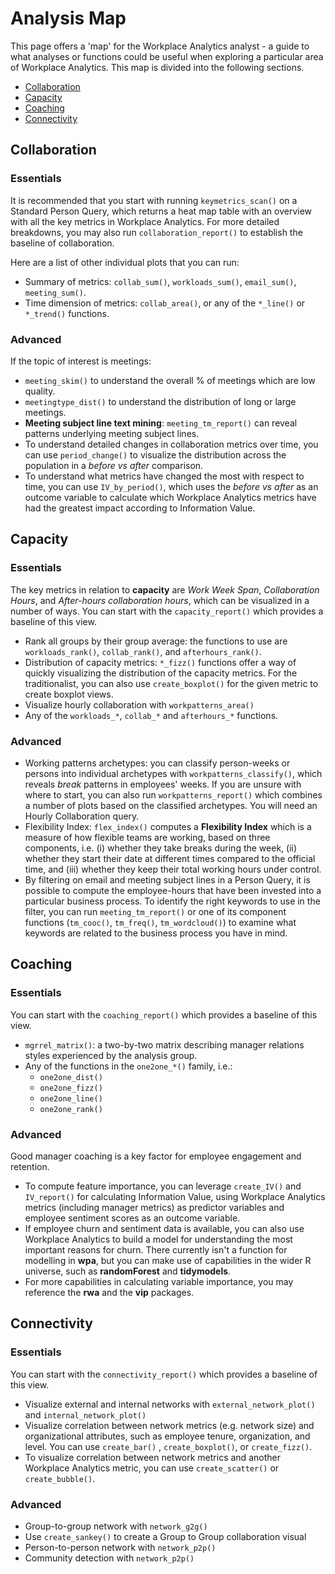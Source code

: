 # Analysis Map

This page offers a 'map' for the Workplace Analytics analyst - a guide to what analyses or functions could be useful when exploring a particular area of Workplace Analytics. This map is divided into the following sections.

- [Collaboration](#collaboration)
- [Capacity](#capacity)
- [Coaching](#coaching)
- [Connectivity](#connectivity)

## Collaboration

### Essentials

It is recommended that you start with running `keymetrics_scan()` on a Standard Person Query, which returns a heat map table with an overview with all the key metrics in Workplace Analytics. For more detailed breakdowns, you may also run 
`collaboration_report()` to establish the baseline of collaboration. 

Here are a list of other individual plots that you can run:
- Summary of metrics: `collab_sum()`, `workloads_sum()`, `email_sum()`, `meeting_sum()`.
- Time dimension of metrics: `collab_area()`, or any of the `*_line()` or `*_trend()` functions.

### Advanced

If the topic of interest is meetings:
- `meeting_skim()` to understand the overall % of meetings which are low quality.
- `meetingtype_dist()` to understand the distribution of long or large meetings.
- **Meeting subject line text mining**: `meeting_tm_report()` can reveal patterns underlying meeting subject lines. 
- To understand detailed changes in collaboration metrics over time, you can use `period_change()` to visualize the distribution across the population in a _before vs after_ comparison.
- To understand what metrics have changed the most with respect to time, you can use `IV_by_period()`, which uses the _before vs after_ as an outcome variable to calculate which Workplace Analytics metrics have had the greatest impact according to Information Value. 

## Capacity

### Essentials
The key metrics in relation to **capacity** are _Work Week Span_, _Collaboration Hours_, and _After-hours collaboration hours_, which can be visualized in a number of ways. You can start with the `capacity_report()` which provides a baseline of this view.

- Rank all groups by their group average: the functions to use are `workloads_rank()`, `collab_rank()`, and `afterhours_rank()`.
- Distribution of capacity metrics: `*_fizz()` functions offer a way of quickly visualizing the distribution of the capacity metrics. For the traditionalist, you can also use `create_boxplot()` for the given metric to create boxplot views.
- Visualize hourly collaboration with `workpatterns_area()`
- Any of the `workloads_*`, `collab_*` and `afterhours_*` functions.

### Advanced

- Working patterns archetypes: you can classify person-weeks or persons into individual archetypes with `workpatterns_classify()`, which reveals _break_ patterns in employees' weeks. If you are unsure with where to start, you can also run `workpatterns_report()` which combines a number of plots based on the classified archetypes. You will need an Hourly Collaboration query.
- Flexibility Index: `flex_index()` computes a **Flexibility Index** which is a measure of how flexible teams are working, based on three components, i.e. (i) whether they take breaks during the week, (ii) whether they start their date at different times compared to the official time, and (iii) whether they keep their total working hours under control. 
- By filtering on email and meeting subject lines in a Person Query, it is possible to compute the employee-hours that have been invested into a particular business process. To identify the right keywords to use in the filter, you can run `meeting_tm_report()` or one of its component functions (`tm_cooc()`, `tm_freq()`, `tm_wordcloud()`) to examine what keywords are related to the business process you have in mind.

## Coaching

### Essentials

You can start with the `coaching_report()` which provides a baseline of this view.

- `mgrrel_matrix()`: a two-by-two matrix describing manager relations styles experienced by the analysis group.
- Any of the functions in the `one2one_*()` family, i.e.:
  - `one2one_dist()`
  - `one2one_fizz()`
  - `one2one_line()`
  - `one2one_rank()`

### Advanced

Good manager coaching is a key factor for employee engagement and retention. 

- To compute feature importance, you can leverage `create_IV()` and `IV_report()` for calculating Information Value, using  Workplace Analytics metrics (including manager metrics) as predictor variables and employee sentiment scores as an outcome variable.
- If employee churn and sentiment data is available, you can also use Workplace Analytics to build a model for understanding the most important reasons for churn. There currently isn't a function for modelling in **wpa**, but you can make use of capabilities in the wider R universe, such as **randomForest** and **tidymodels**. 
- For more capabilities in calculating variable importance, you may reference the **rwa** and the **vip** packages.

## Connectivity

### Essentials

You can start with the `connectivity_report()` which provides a baseline of this view.

- Visualize external and internal networks with `external_network_plot()` and `internal_network_plot()`
- Visualize correlation between network metrics (e.g. network size) and organizational attributes, such as employee tenure, organization, and level. You can use `create_bar()` , `create_boxplot()`, or `create_fizz()`.
- To visualize correlation between network metrics and another Workplace Analytics metric, you can use `create_scatter()` or `create_bubble()`.

### Advanced

- Group-to-group network with `network_g2g()`
- Use `create_sankey()` to create a Group to Group collaboration visual
- Person-to-person network with `network_p2p()`
- Community detection with `network_p2p()`
